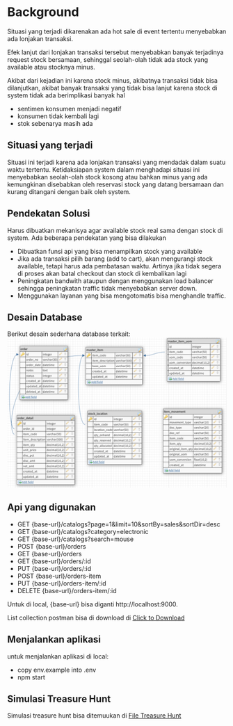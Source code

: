 # Background 

Situasi yang terjadi dikarenakan ada hot sale di event tertentu menyebabkan ada lonjakan transaksi. 

Efek lanjut dari lonjakan transaksi tersebut menyebabkan banyak terjadinya request stock bersamaan, sehinggal seolah-olah tidak ada stock yang available atau stocknya minus.

Akibat dari kejadian ini karena stock minus, akibatnya transaksi tidak bisa dilanjutkan, akibat banyak transaksi yang tidak bisa lanjut karena stock di system tidak ada berimplikasi banyak hal

 - sentimen konsumen menjadi negatif
 - konsumen tidak kembali lagi
 - stok sebenarya masih ada

## Situasi yang terjadi

Situasi ini terjadi karena ada lonjakan transaksi yang mendadak dalam suatu waktu tertentu.
Ketidaksiapan system dalam menghadapi situasi ini menyebabkan seolah-olah stock kosong atau bahkan minus yang ada kemungkinan disebabkan oleh reservasi stock yang datang bersamaan dan kurang ditangani dengan baik oleh system.

## Pendekatan Solusi 

Harus dibuatkan mekanisya agar available stock real sama dengan stock di system.
Ada beberapa pendekatan yang bisa dilakukan

 - Dibuatkan funsi api yang bisa menampilkan stock yang available
 - Jika ada transaksi pilih barang (add to cart), akan mengurangi stock available, tetapi harus ada pembatasan waktu. Artinya jika tidak segera di proses akan batal checkout dan stock di kembalikan lagi
 - Peningkatan bandwith ataupun dengan menggunakan load balancer sehingga peningkatan traffic tidak menyebabkan server down.
 - Menggunakan layanan yang bisa mengotomatis bisa menghandle traffic.

## Desain Database

Berikut desain sederhana database terkait:
[<img alt="alt_text" src="docs/images/design_db.png" />](https://www.google.com/)


## Api yang digunakan

 - GET {base-url}/catalogs?page=1&limit=10&sortBy=sales&sortDir=desc
 - GET {base-url}/catalogs?category=electronic
 - GET {base-url}/catalogs?search=mouse
 - POST {base-url}/orders
 - GET {base-url}/orders
 - GET {base-url}/orders/:id
 - PUT {base-url}/orders/:id
 - POST {base-url}/orders-item
 - PUT {base-url}/orders-item/:id
 - DELETE {base-url}/orders-item/:id

Untuk di local, {base-url} bisa diganti http://localhost:9000.
 
List collection postman bisa di download di
[<a href="docs/poc-order.postman_collection.json" download>Click to Download</a>](https://www.google.com/)


## Menjalankan aplikasi

untuk menjalankan aplikasi di local:

 - copy env.example into .env
 - npm start 

## Simulasi Treasure Hunt

Simulasi treasure hunt bisa ditemuukan di [<a href="tests/treasure.html" download>File Treasure Hunt</a>](https://www.google.com/)

